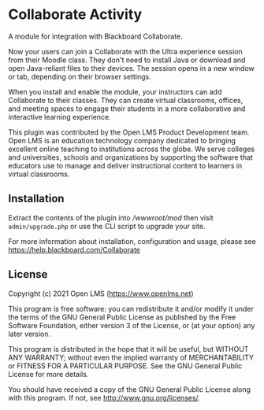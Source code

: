 # Collaborate Activity
A module for integration with Blackboard Collaborate.

Now your users can join a Collaborate with the Ultra experience 
session from their Moodle class. They don't need to install Java 
or download and open Java-reliant files to their devices.
The session opens in a new window or tab, depending on their browser settings.

When you install and enable the module, your instructors can 
add Collaborate to their classes. They can create virtual 
classrooms, offices, and meeting spaces to engage their
students in a more collaborative and interactive learning experience.

This plugin was contributed by the Open LMS Product Development team. Open LMS is an education technology company
dedicated to bringing excellent online teaching to institutions across the globe. We serve colleges and universities,
schools and organizations by supporting the software that educators use to manage and deliver instructional content to
learners in virtual classrooms.

## Installation
Extract the contents of the plugin into _/wwwroot/mod_ then visit `admin/upgrade.php` or use the CLI script to upgrade your site.

For more information about installation, configuration and usage, please see https://help.blackboard.com/Collaborate

## License
Copyright (c) 2021 Open LMS (https://www.openlms.net)

This program is free software: you can redistribute it and/or modify it under
the terms of the GNU General Public License as published by the Free Software
Foundation, either version 3 of the License, or (at your option) any later
version.

This program is distributed in the hope that it will be useful, but WITHOUT ANY
WARRANTY; without even the implied warranty of MERCHANTABILITY or FITNESS FOR A
PARTICULAR PURPOSE.  See the GNU General Public License for more details.

You should have received a copy of the GNU General Public License along with
this program.  If not, see <http://www.gnu.org/licenses/>.
